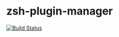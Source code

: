 # zsh-plugin-manager
[![Build Status](https://travis-ci.org/davidkna/zsh-plugin-manager.svg?branch=master)](https://travis-ci.org/davidkna/zsh-plugin-manager)
